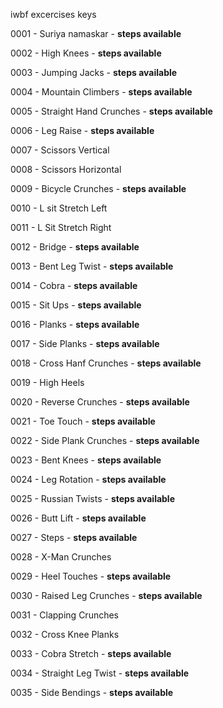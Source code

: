 iwbf excercises keys



0001 - Suriya namaskar - **steps available**

0002 - High Knees - **steps available**

0003 - Jumping Jacks - **steps available**

0004 - Mountain Climbers - **steps available**

0005 - Straight Hand Crunches - **steps available**

0006 - Leg Raise - **steps available**

0007 - Scissors Vertical

0008 - Scissors Horizontal

0009 - Bicycle Crunches  - **steps available**

0010 - L sit Stretch Left

0011 - L Sit Stretch Right

0012 - Bridge - **steps available**

0013 - Bent Leg Twist - **steps available**

0014 - Cobra - **steps available**

0015 - Sit Ups - **steps available**

0016 - Planks - **steps available**

0017 - Side Planks - **steps available**

0018 - Cross Hanf Crunches - **steps available**

0019 - High Heels

0020 - Reverse Crunches - **steps available**

0021 - Toe Touch - **steps available**

0022 - Side Plank Crunches - **steps available**

0023 - Bent Knees - **steps available**

0024 - Leg Rotation - **steps available**

0025 - Russian Twists  - **steps available**

0026 - Butt Lift - **steps available**

0027 - Steps - **steps available**

0028 - X-Man Crunches

0029 - Heel Touches - **steps available**

0030 - Raised Leg Crunches - **steps available**

0031 - Clapping Crunches

0032 - Cross Knee Planks

0033 - Cobra Stretch - **steps available**

0034 - Straight Leg Twist - **steps available**

0035 - Side Bendings - **steps available**